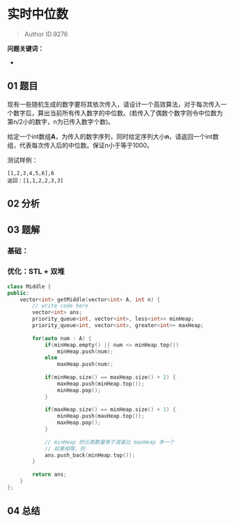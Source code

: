 # 实时中位数
> Author ID.9276 

**问题关键词：**

- 

## 01 题目


现有一些随机生成的数字要将其依次传入，请设计一个高效算法，对于每次传入一个数字后，算出当前所有传入数字的中位数。(若传入了偶数个数字则令中位数为第n/2小的数字，n为已传入数字个数)。

给定一个int数组**A**，为传入的数字序列，同时给定序列大小**n**，请返回一个int数组，代表每次传入后的中位数。保证n小于等于1000。

测试样例：

```
[1,2,3,4,5,6],6
返回：[1,1,2,2,3,3]
```

## 02 分析



## 03 题解

### 基础：



### 优化：STL + 双堆

```c++
class Middle {
public:
    vector<int> getMiddle(vector<int> A, int n) {
        // write code here
        vector<int> ans;
        priority_queue<int, vector<int>, less<int>> minHeap;
        priority_queue<int, vector<int>, greater<int>> maxHeap;
        
        for(auto num : A) {
            if(minHeap.empty() || num <= minHeap.top())
                minHeap.push(num);
            else
                maxHeap.push(num);
            
            if(minHeap.size() == maxHeap.size() + 2) {
                maxHeap.push(minHeap.top());
                minHeap.pop();
            }
            
            if(maxHeap.size() == minHeap.size() + 1) {
                minHeap.push(maxHeap.top());
                maxHeap.pop();
            }
            
            // minHeap 的元素数量等于或者比 maxHeap 多一个
            // 如果相等，则
            ans.push_back(minHeap.top());
        }
        
        return ans;
    }
};
```



## 04 总结

